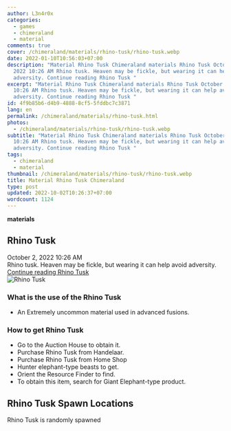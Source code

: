 ```yaml
---
author: L3n4r0x
categories:
  - games
  - chimeraland
  - material
comments: true
cover: /chimeraland/materials/rhino-tusk/rhino-tusk.webp
date: 2022-01-10T10:56:03+07:00
description: "Material Rhino Tusk Chimeraland materials Rhino Tusk October 2,
  2022 10:26 AM Rhino tusk. Heaven may be fickle, but wearing it can help avoid
  adversity. Continue reading Rhino Tusk "
excerpt: "Material Rhino Tusk Chimeraland materials Rhino Tusk October 2, 2022
  10:26 AM Rhino tusk. Heaven may be fickle, but wearing it can help avoid
  adversity. Continue reading Rhino Tusk "
id: 4f9b85b6-d4b9-4888-8cf5-5fddbc7c3871
lang: en
permalink: /chimeraland/materials/rhino-tusk.html
photos:
  - /chimeraland/materials/rhino-tusk/rhino-tusk.webp
subtitle: "Material Rhino Tusk Chimeraland materials Rhino Tusk October 2, 2022
  10:26 AM Rhino tusk. Heaven may be fickle, but wearing it can help avoid
  adversity. Continue reading Rhino Tusk "
tags:
  - chimeraland
  - material
thumbnail: /chimeraland/materials/rhino-tusk/rhino-tusk.webp
title: Material Rhino Tusk Chimeraland
type: post
updated: 2022-10-02T10:26:37+07:00
wordcount: 1124
---
```


<link
  rel="stylesheet"
  href="https://rawcdn.githack.com/dimaslanjaka/Web-Manajemen/870a349/css/bootstrap-5-3-0-alpha3-wrapper.css"
/>
<section id="bootstrap-wrapper">
  <div data-bs-theme="dark">
    <div
      class="row g-0 border rounded overflow-hidden flex-md-row mb-4 shadow-sm position-relative bg-dark text-light"
    >
      <div class="col p-4 d-flex flex-column position-static">
        <strong class="d-inline-block mb-2 text-success">materials</strong>
        <h2 class="mb-0">Rhino Tusk</h2>
        <div class="mb-1 text-muted">October 2, 2022 10:26 AM</div>
        <div class="mb-2 border p-1">
          Rhino tusk. Heaven may be fickle, but wearing it can help avoid
          adversity.
        </div>
        <a
          href="/chimeraland/materials/rhino-tusk.html"
          class="stretched-link d-none text-primary"
          >Continue reading Rhino Tusk</a
        >
      </div>
      <div class="col-auto d-none d-md-block d-lg-block">
        <img
          src="https://www.webmanajemen.com/chimeraland/materials/rhino-tusk/rhino-tusk.webp"
          alt="Rhino Tusk"
        />
      </div>
    </div>
    <div class="row">
      <div class="col-lg-6 col-12 mb-2">
        <div class="card">
          <div class="card-body">
            <h3 class="card-title">What is the use of the Rhino Tusk</h3>
            <div class="card-text">
              <ul>
                <li>
                  An Extremely uncommon material used in advanced fusions.
                </li>
              </ul>
            </div>
          </div>
        </div>
      </div>
      <div class="col-lg-6 col-12 mb-2">
        <div class="card">
          <div class="card-body">
            <h3 class="card-title">How to get Rhino Tusk</h3>
            <div class="card-text">
              <ul>
                <li>Go to the Auction House to obtain it.</li>
                <li>Purchase Rhino Tusk from Handelaar.</li>
                <li>Purchase Rhino Tusk from Home Shop</li>
                <li>Hunter elephant-type beasts to get.</li>
                <li>Orient the Resource Finder to find.</li>
                <li>
                  To obtain this item, search for Giant Elephant-type product.
                </li>
              </ul>
            </div>
          </div>
        </div>
      </div>
      <div class="col-12 mb-2">
        <h2>Rhino Tusk Spawn Locations</h2>
        <p>Rhino Tusk is randomly spawned</p>
      </div>
    </div>
  </div>
</section>